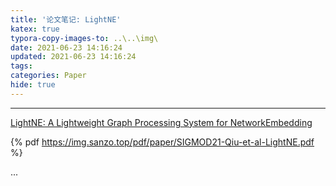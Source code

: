 ```yaml
---
title: '论文笔记: LightNE'
katex: true
typora-copy-images-to: ..\..\img\
date: 2021-06-23 14:16:24
updated: 2021-06-23 14:16:24
tags:
categories: Paper
hide: true
---
```




<!-- more -->

---



[LightNE: A Lightweight Graph Processing System for NetworkEmbedding](https://keg.cs.tsinghua.edu.cn/jietang/publications/SIGMOD21-Qiu-et-al-LightNE.pdf)

{% pdf https://img.sanzo.top/pdf/paper/SIGMOD21-Qiu-et-al-LightNE.pdf %}



...



<!-- Q.E.D. -->